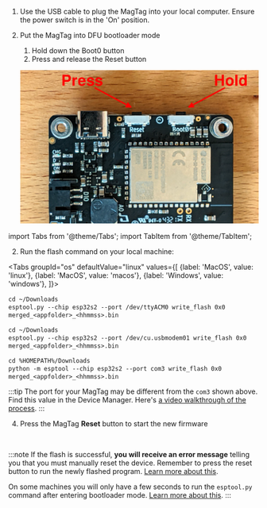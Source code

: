 1. Use the USB cable to plug the MagTag into your local computer. Ensure the
   power switch is in the 'On' position.
2. Put the MagTag into DFU bootloader mode
    1. Hold down the Boot0 button
    2. Press and release the Reset button

      ![MagTag Boot0 and Reset buttons](./assets/magtag-bootloader-mode.jpg)

import Tabs from '@theme/Tabs';
import TabItem from '@theme/TabItem';

2. Run the flash command on your local machine:

  <Tabs
  groupId="os"
  defaultValue="linux"
  values={[
  {label: 'MacOS', value: 'linux'},
  {label: 'MacOS', value: 'macos'},
  {label: 'Windows', value: 'windows'},
  ]}>

  <TabItem value="linux">

  ```
  cd ~/Downloads
  esptool.py --chip esp32s2 --port /dev/ttyACM0 write_flash 0x0 merged_<appfolder>_<hhmmss>.bin
  ```

  </TabItem>
  <TabItem value="macos">

  ```
  cd ~/Downloads
  esptool.py --chip esp32s2 --port /dev/cu.usbmodem01 write_flash 0x0 merged_<appfolder>_<hhmmss>.bin
  ```

  </TabItem>
  <TabItem value="windows">

  ```
  cd %HOMEPATH%/Downloads
  python -m esptool --chip esp32s2 --port com3 write_flash 0x0 merged_<appfolder>_<hhmmss>.bin
  ```

  :::tip
  The port for your MagTag may be different from the `com3` shown above.
  Find this value in the Device Manager. Here's [a video walkthrough of the
  process](https://www.loom.com/share/cde8204ea8b341d892f6ad21ed43ac82).
  :::

  </TabItem>
  </Tabs>

4. Press the MagTag **Reset** button to start the new firmware

<br />

:::note
If the flash is successful, **you will receive an error message** telling you that you must manually reset the device. Remember to press the reset button to run the newly flashed program. [Learn more about this](/docs/magtag-training/zephyr-intro/zephyr-tips#you-must-press-the-reset-button-after-flashing-firmware).

On some machines you will only have a few seconds to run the `esptool.py` command after entering bootloader mode. [Learn more about this](/docs/magtag-training/zephyr-intro/zephyr-tips.md#errors-with-west-build-zephyr-tree-and-esp32-environmental-variables).
:::
